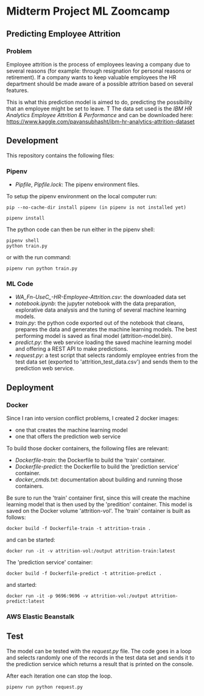 # Midterm Project ML Zoomcamp

## Predicting Employee Attrition

### Problem

Employee attrition is the process of employees leaving a company due to several reasons (for example: through resignation for personal reasons or retirement).
If a company wants to keep valuable employees the HR department should be made aware of a possible attrition based on several features.

This is what this prediction model is aimed to do, predicting the possibility that an employee might be set to leave.
T
The data set used is the *IBM HR Analytics Employee Attrition & Performance* and can be downloaded here: https://www.kaggle.com/pavansubhasht/ibm-hr-analytics-attrition-dataset

## Development

This repository contains the following files:

### Pipenv

- *Pipfile*, *Pipfile.lock*: The pipenv environment files.

To setup the pipenv environment on the local computer run:

    pip --no-cache-dir install pipenv (in pipenv is not installed yet)

    pipenv install

The python code can then be run either in the pipenv shell:

    pipenv shell
    python train.py

or with the run command:

    pipenv run python train.py

### ML Code

- *WA_Fn-UseC_-HR-Employee-Attrition.csv*: the downloaded data set
- *notebook.ipynb*: the jupyter notebook with the data preparation, explorative data analysis and the tuning of several machine learning models.
- *train.py*: the python code exported out of the notebook that cleans, prepares the data and generates the machine learning models. The best performing model is saved as final model (attrition-model.bin).
- *predict.py*: the web service loading the saved machine learning model and offering a REST API to make predictions.
- *request.py*: a test script that selects randomly employee entries from the test data set (exported to 'attrition_test_data.csv') and sends them to the prediction web service.  

## Deployment

### Docker

Since I ran into version conflict problems, I created 2 docker images:

- one that creates the machine learning model
- one that offers the prediction web service

To build those docker containers, the following files are relevant:
- *Dockerfile-train*: the Dockerfile to build the 'train' container.
- *Dockerfile-predict*: the Dockerfile to build the 'prediction service' container.
- *docker_cmds.txt*: documentation about building and running those containers.

Be sure to run the 'train' container first, since this will create the machine learning model that is then used by the 'predition' container.
This model is saved on the Docker volume 'attrition-vol'.
The 'train' container is built as follows: 

    docker build -f Dockerfile-train -t attrition-train .

and can be started:

    docker run -it -v attrition-vol:/output attrition-train:latest

The  'prediction service' container: 

    docker build -f Dockerfile-predict -t attrition-predict .

and started:

    docker run -it -p 9696:9696 -v attrition-vol:/output attrition-predict:latest


### AWS Elastic Beanstalk


## Test

The model can be tested with the *request.py* file. The code goes in a loop and selects randomly one of the records in the test data set and sends it to the prediction service which returns a result that is printed on the console.

After each iteration one can stop the loop.

    pipenv run python request.py




